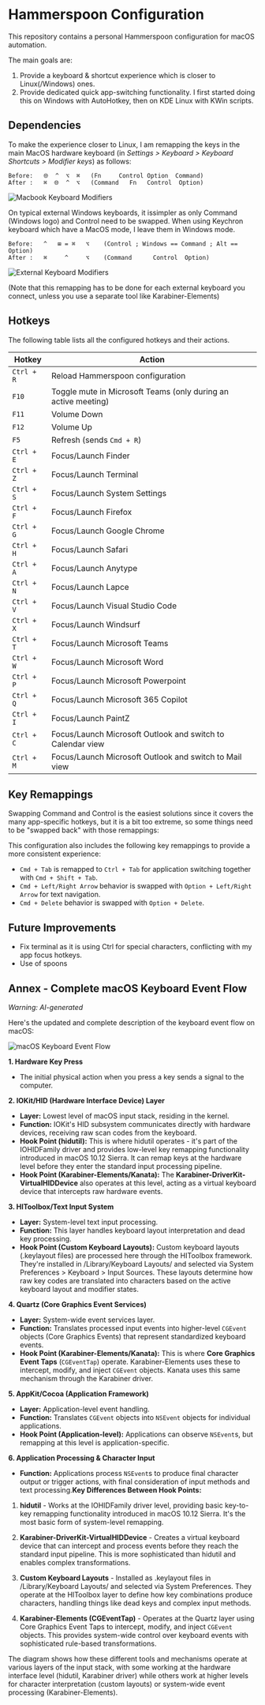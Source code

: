 # Hammerspoon Configuration

This repository contains a personal Hammerspoon configuration for macOS automation.

The main goals are:

1. Provide a keyboard & shortcut experience which is closer to Linux(/Windows) ones.
2. Provide dedicated quick app-switching functionality. I first started doing this on Windows with AutoHotkey, then on KDE Linux with KWin scripts.

## Dependencies

To make the experience closer to Linux, I am remapping the keys in the main MacOS hardware keyboard (in *Settings > Keyboard > Keyboard Shortcuts > Modifier keys*) as follows:

```
Before:   🌐  ^  ⌥  ⌘   (Fn     Control Option  Command)
After :   ⌘  🌐  ^  ⌥   (Command   Fn   Control  Option)
```

![Macbook Keyboard Modifiers](docs/keyboard-modifiers-macbook.png)

On typical external Windows keyboards, it issimpler as only Command (Windows logo) and Control need to be swapped. When using Keychron keyboard which have a MacOS mode, I leave them in Windows mode.

```
Before:   ^   ⊞ = ⌘   ⌥    (Control ; Windows == Command ; Alt == Option)
After :   ⌘     ^     ⌥    (Command      Control  Option)
```

![External Keyboard Modifiers](docs/keyboard-modifiers-external.png)

(Note that this remapping has to be done for each external keyboard you connect, unless you use a separate tool like Karabiner-Elements)



## Hotkeys

The following table lists all the configured hotkeys and their actions.

| Hotkey             | Action                                                              |
| ------------------ | ------------------------------------------------------------------- |
| `Ctrl + R`         | Reload Hammerspoon configuration                                    |
| `F10`              | Toggle mute in Microsoft Teams (only during an active meeting)      |
| `F11`              | Volume Down                                                         |
| `F12`              | Volume Up                                                           |
| `F5`               | Refresh (sends `Cmd + R`)                                           |
| `Ctrl + E`         | Focus/Launch Finder                                                 |
| `Ctrl + Z`         | Focus/Launch Terminal                                               |
| `Ctrl + S`         | Focus/Launch System Settings                                        |
| `Ctrl + F`         | Focus/Launch Firefox                                                |
| `Ctrl + G`         | Focus/Launch Google Chrome                                          |
| `Ctrl + H`         | Focus/Launch Safari                                                 |
| `Ctrl + A`         | Focus/Launch Anytype                                                |
| `Ctrl + N`         | Focus/Launch Lapce                                                  |
| `Ctrl + V`         | Focus/Launch Visual Studio Code                                     |
| `Ctrl + X`         | Focus/Launch Windsurf                                               |
| `Ctrl + T`         | Focus/Launch Microsoft Teams                                        |
| `Ctrl + W`         | Focus/Launch Microsoft Word                                         |
| `Ctrl + P`         | Focus/Launch Microsoft Powerpoint                                   |
| `Ctrl + Q`         | Focus/Launch Microsoft 365 Copilot                                  |
| `Ctrl + I`         | Focus/Launch PaintZ                                                 |
| `Ctrl + C`         | Focus/Launch Microsoft Outlook and switch to Calendar view          |
| `Ctrl + M`         | Focus/Launch Microsoft Outlook and switch to Mail view              |

## Key Remappings

Swapping Command and Control is the easiest solutions since it covers the many app-specific hotkeys, but it is a bit too extreme, so some things need to be "swapped back" with those remappings:

This configuration also includes the following key remappings to provide a more consistent experience:

- `Cmd + Tab` is remapped to `Ctrl + Tab` for application switching together with `Cmd + Shift + Tab`.
- `Cmd + Left/Right Arrow` behavior is swapped with `Option + Left/Right Arrow` for text navigation.
- `Cmd + Delete` behavior is swapped with `Option + Delete`.

## Future Improvements

* Fix terminal as it is using Ctrl for special characters, conflicting with my app focus hotkeys.
* Use of spoons


## Annex - Complete macOS Keyboard Event Flow

*Warning: AI-generated*

Here's the updated and complete description of the keyboard event flow on macOS:

![macOS Keyboard Event Flow](docs/macos_keyboard_flow.svg)

**1. Hardware Key Press**
* The initial physical action when you press a key sends a signal to the computer.

**2. IOKit/HID (Hardware Interface Device) Layer**
* **Layer:** Lowest level of macOS input stack, residing in the kernel.
* **Function:** IOKit's HID subsystem communicates directly with hardware devices, receiving raw scan codes from the keyboard.
* **Hook Point (hidutil):** This is where hidutil operates - it's part of the IOHIDFamily driver and provides low-level key remapping functionality introduced in macOS 10.12 Sierra. It can remap keys at the hardware level before they enter the standard input processing pipeline.
* **Hook Point (Karabiner-Elements/Kanata):** The **Karabiner-DriverKit-VirtualHIDDevice** also operates at this level, acting as a virtual keyboard device that intercepts raw hardware events.

**3. HIToolbox/Text Input System**
* **Layer:** System-level text input processing.
* **Function:** This layer handles keyboard layout interpretation and dead key processing.
* **Hook Point (Custom Keyboard Layouts):** Custom keyboard layouts (.keylayout files) are processed here through the HIToolbox framework. They're installed in /Library/Keyboard Layouts/ and selected via System Preferences > Keyboard > Input Sources. These layouts determine how raw key codes are translated into characters based on the active keyboard layout and modifier states.

**4. Quartz (Core Graphics Event Services)**
* **Layer:** System-wide event services layer.
* **Function:** Translates processed input events into higher-level `CGEvent` objects (Core Graphics Events) that represent standardized keyboard events.
* **Hook Point (Karabiner-Elements/Kanata):** This is where **Core Graphics Event Taps** (`CGEventTap`) operate. Karabiner-Elements uses these to intercept, modify, and inject `CGEvent` objects. Kanata uses this same mechanism through the Karabiner driver.

**5. AppKit/Cocoa (Application Framework)**
* **Layer:** Application-level event handling.
* **Function:** Translates `CGEvent` objects into `NSEvent` objects for individual applications.
* **Hook Point (Application-level):** Applications can observe `NSEvent`s, but remapping at this level is application-specific.

**6. Application Processing & Character Input**
* **Function:** Applications process `NSEvent`s to produce final character output or trigger actions, with final consideration of input methods and text processing.**Key Differences Between Hook Points:**

1. **hidutil** - Works at the IOHIDFamily driver level, providing basic key-to-key remapping functionality introduced in macOS 10.12 Sierra. It's the most basic form of system-level remapping.

2. **Karabiner-DriverKit-VirtualHIDDevice** - Creates a virtual keyboard device that can intercept and process events before they reach the standard input pipeline. This is more sophisticated than hidutil and enables complex transformations.

3. **Custom Keyboard Layouts** - Installed as .keylayout files in /Library/Keyboard Layouts/ and selected via System Preferences. They operate at the HIToolbox layer to define how key combinations produce characters, handling things like dead keys and complex input methods.

4. **Karabiner-Elements (CGEventTap)** - Operates at the Quartz layer using Core Graphics Event Taps to intercept, modify, and inject `CGEvent` objects. This provides system-wide control over keyboard events with sophisticated rule-based transformations.

The diagram shows how these different tools and mechanisms operate at various layers of the input stack, with some working at the hardware interface level (hidutil, Karabiner driver) while others work at higher levels for character interpretation (custom layouts) or system-wide event processing (Karabiner-Elements).